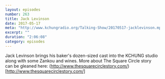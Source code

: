 ```yaml
---
layout: episodes
number: 263
title: Jack Levinson
date: 2017-05-17
meta: "http://www.kchungradio.org/Talking-Show/20170517-jacklevinson.mp3"
excerpt: ""
duration: "2:06:08"
category: episodes
---
```

Jack Levinson brings his baker's dozen-sized cast into the KCHUNG studio along with some Zankou and wines. More about The Square Circle story can be gleaned here: (http://www.thesquarecirclestory.com/)[http://www.thesquarecirclestory.com/]
